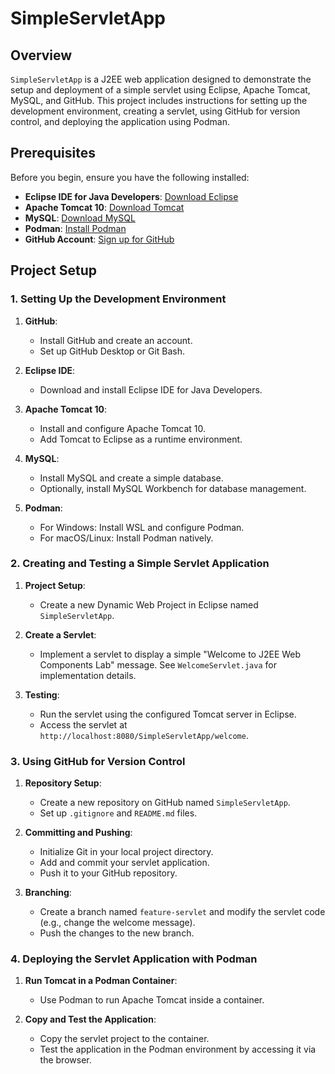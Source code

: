 # SimpleServletApp

## Overview
`SimpleServletApp` is a J2EE web application designed to demonstrate the setup and deployment of a simple servlet using Eclipse, Apache Tomcat, MySQL, and GitHub. This project includes instructions for setting up the development environment, creating a servlet, using GitHub for version control, and deploying the application using Podman.

## Prerequisites
Before you begin, ensure you have the following installed:

- **Eclipse IDE for Java Developers**: [Download Eclipse](https://www.eclipse.org/downloads/)
- **Apache Tomcat 10**: [Download Tomcat](https://tomcat.apache.org/)
- **MySQL**: [Download MySQL](https://dev.mysql.com/downloads/)
- **Podman**: [Install Podman](https://podman.io/getting-started)
- **GitHub Account**: [Sign up for GitHub](https://github.com/)

## Project Setup

### 1. Setting Up the Development Environment

1. **GitHub**:
   - Install GitHub and create an account.
   - Set up GitHub Desktop or Git Bash.

2. **Eclipse IDE**:
   - Download and install Eclipse IDE for Java Developers.

3. **Apache Tomcat 10**:
   - Install and configure Apache Tomcat 10.
   - Add Tomcat to Eclipse as a runtime environment.

4. **MySQL**:
   - Install MySQL and create a simple database.
   - Optionally, install MySQL Workbench for database management.

5. **Podman**:
   - For Windows: Install WSL and configure Podman.
   - For macOS/Linux: Install Podman natively.

### 2. Creating and Testing a Simple Servlet Application

1. **Project Setup**:
   - Create a new Dynamic Web Project in Eclipse named `SimpleServletApp`.

2. **Create a Servlet**:
   - Implement a servlet to display a simple "Welcome to J2EE Web Components Lab" message. See `WelcomeServlet.java` for implementation details.

3. **Testing**:
   - Run the servlet using the configured Tomcat server in Eclipse.
   - Access the servlet at `http://localhost:8080/SimpleServletApp/welcome`.

### 3. Using GitHub for Version Control

1. **Repository Setup**:
   - Create a new repository on GitHub named `SimpleServletApp`.
   - Set up `.gitignore` and `README.md` files.

2. **Committing and Pushing**:
   - Initialize Git in your local project directory.
   - Add and commit your servlet application.
   - Push it to your GitHub repository.

3. **Branching**:
   - Create a branch named `feature-servlet` and modify the servlet code (e.g., change the welcome message).
   - Push the changes to the new branch.

### 4. Deploying the Servlet Application with Podman

1. **Run Tomcat in a Podman Container**:
   - Use Podman to run Apache Tomcat inside a container.

2. **Copy and Test the Application**:
   - Copy the servlet project to the container.
   - Test the application in the Podman environment by accessing it via the browser.

